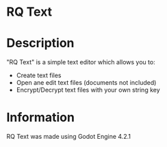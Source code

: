 # RQ Text

# Description
"RQ Text" is a simple text editor which allows you to:
- Create text files
- Open ane edit text files (documents not included)
- Encrypt/Decrypt text files with your own string key

# Information
RQ Text was made using Godot Engine 4.2.1
